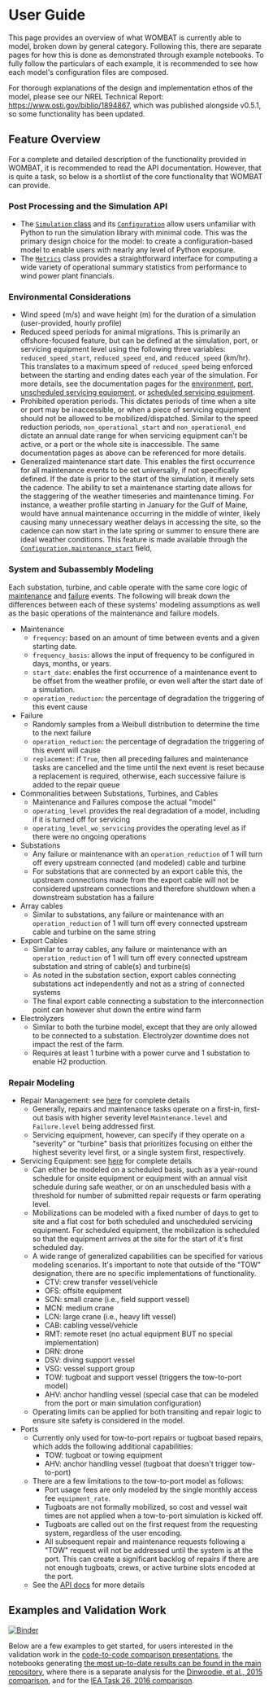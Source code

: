 
# User Guide

This page provides an overview of what WOMBAT is currently able to model, broken down by
general category. Following this, there are separate pages for how this is done as
demonstrated through example notebooks. To fully follow the particulars of each example,
it is recommended to see how each model's configuration files are composed.

For thorough explanations of the design and implementation ethos of the model, please
see our NREL Technical Report: https://www.osti.gov/biblio/1894867, which was published
alongside v0.5.1, so some functionality has been updated.

## Feature Overview

For a complete and detailed description of the functionality provided in WOMBAT, it is
recommended to read the API documentation. However, that is quite a task, so below is
a shortlist of the core functionality that WOMBAT can provide.

### Post Processing and the Simulation API

- The [`Simulation` class](simulation-api) and its
  [`Configuration`](simulation-api:config) allow users unfamiliar with
  Python to run the simulation library with minimal code. This was the primary design
  choice for the model: to create a configuration-based model to enable users with nearly
  any level of Python exposure.
- The [`Metrics`](simulation-api:metrics) class provides a straightforward interface for
  computing a wide variety of operational summary statistics from performance to wind
  power plant financials.

### Environmental Considerations

- Wind speed (m/s) and wave height (m) for the duration of a simulation (user-provided,
  hourly profile)
- Reduced speed periods for animal migrations. This is primarily an offshore-focused
  feature, but can be defined at the simulation, port, or servicing equipment level
  using the following three variables: `reduced_speed_start`, `reduced_speed_end`, and
  `reduced_speed` (km/hr). This translates to a maximum speed of `reduced_speed` being
  enforced between the starting and ending dates each year of the simulation. For more
  details, see the documentation pages for the
  [environment](core:environment), [port](core:port),
  [unscheduled servicing equipment](types:service-equipment:unscheduled), or
  [scheduled servicing equipment](types:service-equipment:scheduled).
- Prohibited operation periods. This dictates periods of time when a site or port may
  be inaccessible, or when a piece of servicing equipment should not be allowed to be
  mobilized/dispatched. Similar to the speed reduction periods, `non_operational_start`
  and `non_operational_end` dictate an annual date range for when servicing equipment
  can't be active, or a port or the whole site is inaccessible. The same documentation
  pages as above can be referenced for more details.
- Generalized maintenance start date. This enables the first occurrence for all
  maintenance events to be set universally, if not specifically defined. If the date
  is prior to the start of the simulation, it merely sets the cadence. The ability to
  set a maintenance starting date allows for the staggering of the weather timeseries
  and maintenance timing. For instance, a weather profile starting in January for the
  Gulf of Maine, would have annual maintenance occurring in the middle of winter, likely
  causing many unnecessary weather delays in accessing the site, so the cadence can
  now start in the late spring or summer to ensure there are ideal weather conditions.
  This feature is made available through the
  [`Configuration.maintenance_start`](simulation-api:config) field,

### System and Subassembly Modeling

Each substation, turbine, and cable operate with the same core logic of
[maintenance](types:maintenance:scheduled) and [failure](types:maintenance:unscheduled)
events. The following will break down the differences between each of these systems'
modeling assumptions as well as the basic operations of the maintenance and failure models.

- Maintenance
  - `frequency`: based on an amount of time between events and a given starting date.
  - `frequency_basis`: allows the input of frequency to be configured in days, months,
    or years.
  - `start_date`: enables the first occurrence of a maintenance event to be offset
    from the weather profile, or even well after the start date of a simulation.
  - `operation_reduction`: the percentage of degradation the triggering of this event
    cause
- Failure
  - Randomly samples from a Weibull distribution to determine the time to the next
    failure
  - `operation_reduction`: the percentage of degradation the triggering of this event
    will cause
  - `replacement`: if `True`, then all preceding failures and maintenance tasks are
    cancelled and the time until the next event is reset because a replacement is
    required, otherwise, each successive failure is added to the repair queue
- Commonalities between Substations, Turbines, and Cables
  - Maintenance and Failures compose the actual "model"
  - `operating_level` provides the real degradation of a model, including if it is turned
    off for servicing
  - `operating_level_wo_servicing` provides the operating level as if there were no
    ongoing operations
- Substations
  - Any failure or maintenance with an `operation_reduction` of 1 will turn off every
    upstream connected (and modeled) cable and turbine
  - For substations that are connected by an export cable this, the upstream connections
    made from the export cable will not be considered upstream connections and therefore
    shutdown when a downstream substation has a failure
- Array cables
  - Similar to substations, any failure or maintenance with an `operation_reduction` of
    1 will turn off every connected upstream cable and turbine on the same string
- Export Cables
  - Similar to array cables, any failure or maintenance with an `operation_reduction` of
    1 will turn off every connected upstream substation and string of cable(s) and
    turbine(s)
  - As noted in the substation section, export cables connecting substations act
    independently and not as a string of connected systems
  - The final export cable connecting a substation to the interconnection point can
    however shut down the entire wind farm
- Electrolyzers
  - Similar to both the turbine model, except that they are only allowed to be connected
    to a substation. Electrolyzer downtime does not impact the rest of the farm.
  - Requires at least 1 turbine with a power curve and 1 substation to enable H2
    production.

### Repair Modeling

- Repair Management: see [here](core:repair-manager) for complete details
  - Generally, repairs and maintenance tasks operate on a first-in, first-out basis with
    higher severity level `Maintenance.level` and `Failure.level` being addressed first.
  - Servicing equipment, however, can specify if they operate on a "severity" or "turbine"
    basis that prioritizes focusing on either the highest severity level first, or
    a single system first, respectively.
- Servicing Equipment: see [here](core:service-equipment) for complete details
  - Can either be modeled on a scheduled basis, such as a year-round schedule for onsite
    equipment or equipment with an annual visit schedule during safe weather, or on
    an unscheduled basis with a threshold for number of submitted repair requests or
    farm operating level.
  - Mobilizations can be modeled with a fixed number of days to get to site and a flat
    cost for both scheduled and unscheduled servicing equipment. For scheduled equipment,
    the mobilization is scheduled so that the equipment arrives at the site for the
    start of it's first scheduled day.
  - A wide range of generalized capabilities can be specified for various modeling
    scenarios. It's important to note that outside of the "TOW" designation, there are
    no specific implementations of functionality.
    - CTV: crew transfer vessel/vehicle
    - OFS: offsite equipment
    - SCN: small crane (i.e., field support vessel)
    - MCN: medium crane
    - LCN: large crane (i.e., heavy lift vessel)
    - CAB: cabling vessel/vehicle
    - RMT: remote reset (no actual equipment BUT no special implementation)
    - DRN: drone
    - DSV: diving support vessel
    - VSG: vessel support group
    - TOW: tugboat and support vessel (triggers the tow-to-port model)
    - AHV: anchor handling vessel (special case that can be modeled from the port or
      main simulation configuration)
  - Operating limits can be applied for both transiting and repair logic to ensure site
    safety is considered in the model.
- Ports
  - Currently only used for tow-to-port repairs or tugboat based repairs, which adds the
    following additional capabilities:
    - TOW: tugboat or towing equipment
    - AHV: anchor handling vessel (tugboat that doesn't trigger tow-to-port)
  - There are a few limitations to the tow-to-port model as follows:
    - Port usage fees are only modeled by the single monthly access fee `equipment_rate`.
    - Tugboats are not formally mobilized, so cost and vessel wait times are not
      applied when a tow-to-port simulation is kicked off.
    - Tugboats are called out on the first request from the requesting system,
      regardless of the user encoding.
    - All subsequent repair and maintenance requests following a "TOW" request will not
      be addressed until the system is at the port. This can create a significant
      backlog of repairs if there are not enough tugboats, crews, or active turbine
      slots encoded at the port.
  - See the [API docs](core:port) for more details

## Examples and Validation Work

[![Binder](https://mybinder.org/badge_logo.svg)](https://mybinder.org/v2/gh/WISDEM/WOMBAT/main?filepath=examples)

Below are a few examples to get started, for users interested in the validation work in
the [code-to-code comparison presentations](presentations:code-comparison),
the notebooks generating [the most up-to-date results can be found in the main repository](https://github.com/WISDEM/WOMBAT/examples/), where there is a separate analysis
for the
[Dinwoodie, et al., 2015 comparison](https://github.com/WISDEM/WOMBAT/blob/main/examples/dinwoodie_validation.ipynb),
and for the [IEA Task 26, 2016 comparison](https://github.com/WISDEM/blob/main/WOMBAT/examples/iea_26_validation.ipynb).
